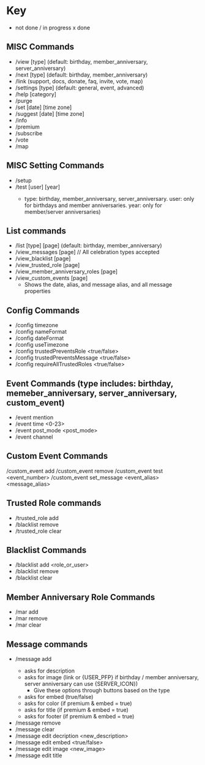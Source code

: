 # Key 
- not done 
/ in progress
x done

## MISC Commands
- /view [type] (default: birthday, member_anniversary, server_anniversary)
- /next [type] (default: birthday, member_anniversary)
- /link <type> (support, docs, donate, faq, invite, vote, map)
- /settings [type] (default: general, event, advanced)
- /help [category]
- /purge
- /set [date] [time zone]
- /suggest <user> [date] [time zone]
- /info <choice>
- /premium
- /subscribe
- /vote
- /map

## MISC Setting Commands
- /setup 
- /test <type> [user] [year] 
	- type: birthday, member_anniversary, server_anniversary. user: only for birthdays and member anniversaries. year: only for member/server anniversaries)



## List commands
- /list [type] [page] (default: birthday, member_anniversary)
- /view_messages <type> [page] // All celebration types accepted
- /view_blacklist [page]
- /view_trusted_role [page]
- /view_member_anniversary_roles [page]
- /view_custom_events [page]
	- Shows the date, alias, and message alias, and all message properties

## Config Commands
- /config timezone <timezone>
- /config nameFormat <nameFormat>
- /config dateFormat <dateFormat>
- /config useTimezone <useTimezone>
- /config trustedPreventsRole <true/false>
- /config trustedPreventsMessage <true/false>
- /config requireAllTrustedRoles <true/false>

## Event Commands (type includes: birthday, memeber_anniversary, server_anniversary, custom_event)
- /event mention <type> <mention>
- /event time <type> <0-23>
- /event post_mode <type> <post_mode>
- /event channel <type> <channel> 

## Custom Event Commands
/custom_event add <date>
/custom_event remove <alias>
/custom_event test <event_number>
/custom_event set_message <event_alias> <message_alias>

## Trusted Role commands
- /trusted_role add <role>
- /blacklist remove <id>
- /trusted_role clear

## Blacklist Commands
- /blacklist add <role_or_user>
- /blacklist remove <id>
- /blacklist clear

## Member Anniversary Role Commands
- /mar add <role> <year>
- /mar remove <year>
- /mar clear

## Message commands
- /message add <type>
	- asks for description
	- asks for image (link or {USER_PFP} if birthday / member anniversary, server anniversary can use {SERVER_ICON})
		- Give these options through buttons based on the type
	- asks for embed (true/false)
	- asks for color (if premium & embed = true)
	- asks for title (if premium & embed = true)
	- asks for footer (if premium & embed = true)
- /message remove <alias>
- /message clear <type>
- /message edit decription <alias> <new_description>
- /message edit embed <alias> <true/false>
- /message edit image <alias> <new_image>
- /message edit title <alias> <title>
- /message edit footer <alias> <new_footer>
- /message test <alias>

## Permanent List Commands
- /permanent_list generate <type> [channel]
	- Generates a permanent list of all birthdays or member anniversaries
	- defaults to the channel the command was run in
	- Server can only have one permanent list at a time
	- If a permanent list already exists, the database id will be overwritten
	- No command to remove, the server can just delete the message?